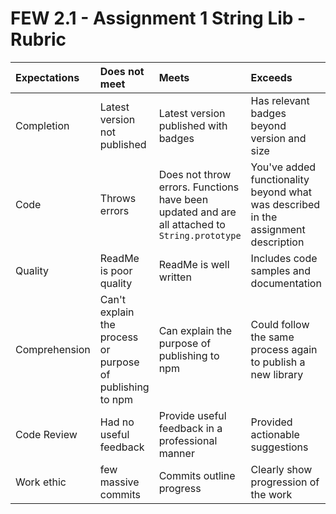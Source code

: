 # FEW 2.1 - Assignment 1 String Lib - Rubric

| Expectations | Does not meet              | Meets                 | Exceeds                          |
|:-------------|:---------------------------|:----------------------|:---------------------------------|
| Completion   | Latest version not published | Latest version published with badges | Has relevant badges beyond version and size |
| Code         | Throws errors | Does not throw errors. Functions have been updated and are all attached to `String.prototype` | You've added functionality beyond what was described in the assignment description |
| Quality      | ReadMe is poor quality | ReadMe is well written | Includes code samples and documentation  |
| Comprehension| Can't explain the process or purpose of publishing to npm | Can explain the purpose of publishing to npm | Could follow the same process again to publish a new library |
| Code Review  | Had no useful feedback | Provide useful feedback in a professional manner | Provided actionable suggestions |
| Work ethic   | few massive commits | Commits outline progress | Clearly show progression of the work |